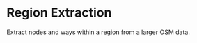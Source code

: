 Region Extraction
=================

Extract nodes and ways within a region from a larger OSM data.

